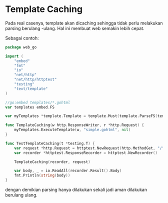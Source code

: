 # Template Caching
Pada real casenya, template akan dicaching sehingga tidak perlu melakukan parsing berulang -ulang. Hal ini membuat web semakin lebih cepat.

Sebagai contoh:
```go
package web_go

import (
	"embed"
	"fmt"
	"io"
	"net/http"
	"net/http/httptest"
	"testing"
	"text/template"
)

//go:embed templates/*.gohtml
var templates embed.FS

var myTemplates *template.Template = template.Must(template.ParseFS(templates, "templates/*.gohtml"))

func TemplateCaching(w http.ResponseWriter, r *http.Request) {
	myTemplates.ExecuteTemplate(w, "simple.gohtml", nil)
}

func TestTemplateCaching(t *testing.T) {
	var request *http.Request = httptest.NewRequest(http.MethodGet, "/", nil)
	var recorder *httptest.ResponseRecorder = httptest.NewRecorder()

	TemplateCaching(recorder, request)

	var body, _ = io.ReadAll(recorder.Result().Body)
	fmt.Println(string(body))
}
```

dengan demikian parsing hanya dilakukan sekali jadi aman dilakukan berulang ulang.